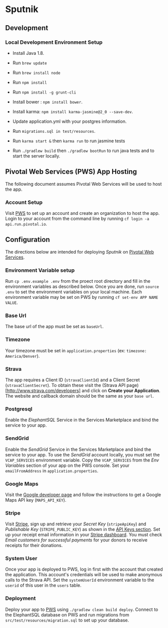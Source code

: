 # Sputnik

## Development

### Local Development Environment Setup

- Install Java 1.8.
- Run `brew update`
- Run `brew install node`
- Run `npm install`
- Run `npm install -g grunt-cli`

- Install bower : `npm install bower`.
- Install karma: `npm install karma-jasmine@2_0 --save-dev`.

- Update application.yml with your postgres information.
- Run `migrations.sql in test/resources`.

- Run `karma start &` then `karma run` to run jasmine tests
- Run `./gradlew build` then `./gradlew bootRun` to run java tests and to start the server locally.

## Pivotal Web Services (PWS) App Hosting

The following document assumes Pivotal Web Services will be used to host the app. 

### Account Setup

Visit [PWS](http://run.pivotal.io/) to set up an account and create an organization to host the app. Login to your 
account from the command line by running `cf login -a api.run.pivotal.io`.

## Configuration

The directions below are intended for deploying *Sputnik* on [Pivotal Web Services](https://run.pivotal.io/).

### Environment Variable setup

Run `cp .env.example .env` from the proect root directory and fill in the environment variables as described below. Once
you are done, run `source .env` to set the environment variables on your local machine. Each environment variable may
be set on PWS by running `cf set-env APP NAME VALUE`.
 
### Base Url

The base url of the app must be set as `baseUrl`. 

### Timezone

Your timezone must be set in `application.properties` (ex: `timezone: America/Denver`).

### Strava

The app requires a Client ID (`stravaClientId`) and a Client Secret (`stravaClientSecret`). To obtain these visit the 
(Strava API page)[http://www.strava.com/developers] and click on **Create your Application**. The website and 
callback domain should be the same as your `base url`.

### Postgresql

Enable the *ElephantSQL* Service in the Services Marketplace and bind the service to your app. 

### SendGrid

Enable the *SendGrid* Service in the Services Marketplace and bind the service to your app. To use the *SendGrid* 
account locally, you must set the `VCAP_SERVICES` environment variable. Copy the `VCAP_SERVICES` from the 
*Env Variables* section of your app on the PWS console. Set your `emailFromAddress` in `application.properties`.

### Google Maps

Visit the [Google developer page](https://developers.google.com/maps/documentation/staticmaps/#api_key) and follow the 
instructions to get a Google Maps API key (`MAPS_API_KEY`).

### Stripe

Visit [Stripe](https://dashboard.stripe.com/register), sign up and retrieve your *Secret Key* (`stripeApiKey`) and 
*Publishable Key* (`STRIPE_PUBLIC_KEY`) as shown in the [API Keys section](https://dashboard.stripe.com/account/apikeys).
Set up your receipt email information in your [Stripe dashboard](https://dashboard.stripe.com/account/emails). You must
check *Email customers for successful payments* for your donors to receive receipts for their donations.

### System User

Once your app is deployed to PWS, log in first with the account that created the application. This account's credentials
will be used to make anonymous calls to the Strava API. Set the `systemUserId` environment variable to the `userid` of 
this user in the `users` table.

### Deployment

Deploy your app to [PWS](https://run.pivotal.io/) using `./gradlew clean build deploy`. Connect to the ElephantSQL 
database on PWS and run migrations from `src/test/resources/migration.sql` to set up your database.

